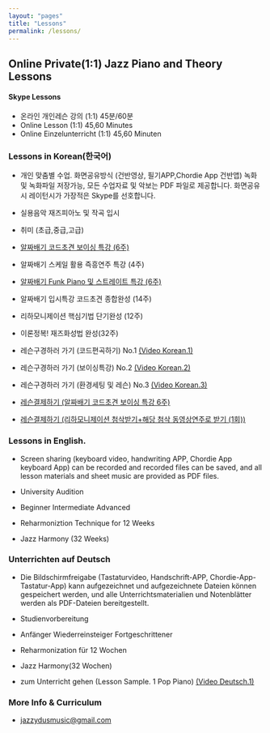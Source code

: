 ```yaml
---
layout: "pages"
title: "Lessons"
permalink: /lessons/
---
```


## Online Private(1:1) Jazz Piano and Theory Lessons

#### Skype Lessons
  
 - 온라인 개인레슨 강의 (1:1)  45분/60분 
 - Online Lesson (1:1) 45,60 Minutes
 - Online Einzelunterricht (1:1) 45,60 Minuten
 
### Lessons in Korean(한국어)
 
- 개인 맞춤별 수업. 화면공유방식 (건반영상, 필기APP,Chordie App 건반앱) 녹화 및  녹화파일 저장가능, 모든 수업자료 및 악보는 PDF 파일로 제공합니다. 화면공유시 레이턴시가 가장적은 Skype를 선호합니다.

- 실용음악 재즈피아노 및 작곡 입시
- 취미 (초급,중급,고급)
- <a href="/lessons/essential-voicings">알짜배기 코드초견 보이싱 특강 (6주)</a>
- 알짜배기 스케일 활용 즉흥연주 특강 (4주)
- <a href="/lessons/essential-funk">알짜배기 Funk Piano 및 스트레이트 특강 (6주)</a>
- 알짜배기 입시특강 코드초견 종합완성 (14주)
- 리하모니제이션 핵심기법 단기완성 (12주)
- 이론정복! 재즈화성법 완성(32주)
  
 - 레슨구경하러 가기 (코드편곡하기) No.1
    <a href="https://youtu.be/peX0o5pAD2Q" target="_blank"> (Video Korean.1)</a>
 - 레슨구경하러 가기 (보이싱특강) No.2
    <a href="https://youtu.be/hi-q-cANOEc" target="_blank"> (Video Korean.2)</a>
 - 레슨구경하러 가기 (환경세팅 및 레슨) No.3
    <a href="https://youtu.be/AVtyd8GAnoM" target="_blank"> (Video Korean.3)</a>
 - <a href="https://jazzydusmusic.gumroad.com/l/tfiojd" target="_blank"> 레슨결제하기 (알짜배기 코드초견 보이싱 특강 6주)</a>   
 - <a href="https://jazzydusmusic.gumroad.com/l/vlpbh" target="_blank"> 레슨결제하기 (리하모니제이션 첨삭받기+해당 첨삭 동영상연주로 받기 (1회))</a>

### Lessons in English.

- Screen sharing (keyboard video, handwriting APP, Chordie App keyboard App) can be recorded and recorded files can be saved, and all lesson materials and sheet music are provided as PDF files.

- University Audition
- Beginner Intermediate Advanced
- Reharmoniztion Technique for 12 Weeks
- Jazz Harmony (32 Weeks)

### Unterrichten auf Deutsch

- Die Bildschirmfreigabe (Tastaturvideo, Handschrift-APP, Chordie-App-Tastatur-App) kann aufgezeichnet und aufgezeichnete Dateien können gespeichert werden, und alle Unterrichtsmaterialien und Notenblätter werden als PDF-Dateien bereitgestellt.

- Studienvorbereitung
- Anfänger Wiederreinsteiger Fortgeschrittener
- Reharmonization für 12 Wochen
- Jazz Harmony(32 Wochen)

 - zum Unterricht gehen (Lesson Sample. 1 Pop Piano)
    <a href="https://youtu.be/jDeisctXh1c" target="_blank"> (Video Deutsch.1)</a>


### More Info & Curriculum
- jazzydusmusic@gmail.com



